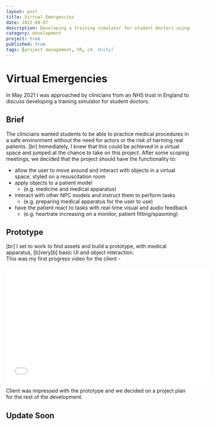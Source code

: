 ```yaml
---
layout: post
title: Virtual Emergencies
date: 2022-08-07
description: Developing a training simulator for student doctors using VR
category: development
project: true
published: true
tags: [project management, VR, c#, Unity]
---
```


# Virtual Emergencies
In May 2021 I was approached by clinicians from an NHS trust in England to discuss developing a training simulator for student doctors.

## Brief
The clinicians wanted students to be able to practice medical procedures in a safe environment without the need for actors or the risk of harming real patients.
[br] Immediately, I knew that this could be achieved in a virtual space and jumped at the chance to take on this project.
After some scoping meetings, we decided that the project should have the functionality to:
* allow the user to move around and interact with objects in a virtual space, styled on a resuscitation room
* apply objects to a patient model 
    * (e.g. medicine and medical apparatus)
* interact with other NPC models and instruct them to perform tasks 
    * (e.g. preparing medical apparatus for the user to use)
* have the patient react to tasks with real-time visual and audio feedback 
    * (e.g. heartrate increasing on a monitor, patient fitting/spasming)


## Prototype
[br] I set to work to find assets and build a prototype, with medical apparatus, [b]very[b] basic UI and object interaction. 
<br>This was my first progress video for the client - 
<iframe width="560" height="315" src="www.youtube.com/watch?v=zD6GKQpe4AU" frameborder="0"> </iframe>

Client was impressed with the prototype and we decided on a project plan for the rest of the development. 

## Update Soon 